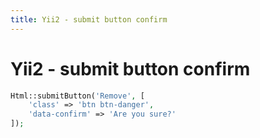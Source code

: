 ```yaml
---
title: Yii2 - submit button confirm
---
```


<h1 class="header">Yii2 - submit button confirm</h1>

```php
Html::submitButton('Remove', [
    'class' => 'btn btn-danger',
    'data-confirm' => 'Are you sure?'
]);
```